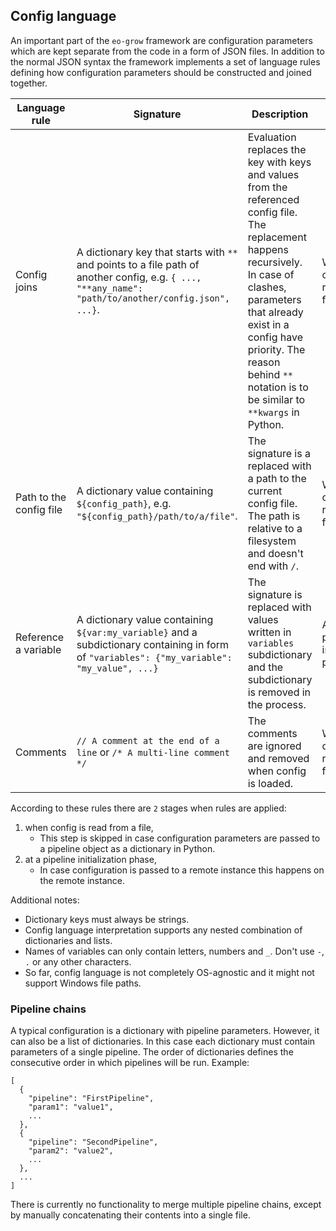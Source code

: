 ## Config language

An important part of the `eo-grow` framework are configuration parameters which are kept separate from the code in a form of JSON files. In addition to the normal JSON syntax the framework implements a set of language rules defining how configuration parameters should be constructed and joined together.

| Language rule | Signature | Description | When is evaluated | Use cases |
|---|---|---|---|---|
| Config joins | A dictionary key that starts with `**` and points to a file path of another config, e.g. `{ ..., "**any_name": "path/to/another/config.json", ...}`. | Evaluation replaces the key with keys and values from the referenced config file. The replacement happens recursively. In case of clashes, parameters that already exist in a config have priority. The reason behind `**` notation is to be similar to `**kwargs` in Python. | When config is read from a file. | For referencing config files with parameters that are shared between pipelines. This rule aims to reduce config and parameter duplication. |
| Path to the config file | A dictionary value containing `${config_path}`, e.g. `"${config_path}/path/to/a/file"`. | The signature is a replaced with a path to the current config file. The path is relative to a filesystem and doesn't end with `/`. | When config is read from a file. | Can be used to reference another config file with a path that is relative to the current config location. |
| Reference a variable | A dictionary value containing `${var:my_variable}` and a subdictionary containing in form of `"variables": {"my_variable": "my_value", ...}` | The signature is replaced with values written in `variables` subdictionary and the subdictionary is removed in the process. | At a pipeline initialization phase. | This aims to reduce the number of duplicated or correlated config parameters and simplifies config parametrization. |
| Comments | `// A comment at the end of a line` or `/* A multi-line comment */` | The comments are ignored and removed when config is loaded. | When config is read from a file. | To explain why a parameter is set to a certain value. |

According to these rules there are `2` stages when rules are applied:

1. when config is read from a file,
   * This step is skipped in case configuration parameters are passed to a pipeline object as a dictionary in Python.
2. at a pipeline initialization phase,
   * In case configuration is passed to a remote instance this happens on the remote instance.

Additional notes:

- Dictionary keys must always be strings.
- Config language interpretation supports any nested combination of dictionaries and lists.
- Names of variables can only contain letters, numbers and `_`. Don't use `-`, `.` or any other characters.
- So far, config language is not completely OS-agnostic and it might not support Windows file paths.


### Pipeline chains

A typical configuration is a dictionary with pipeline parameters. However, it can also be a list of dictionaries. In this case each dictionary must contain parameters of a single pipeline. The order of dictionaries defines the consecutive order in which pipelines will be run. Example:

```
[
  {
    "pipeline": "FirstPipeline",
    "param1": "value1",
    ...
  },
  {
    "pipeline": "SecondPipeline",
    "param2": "value2",
    ...
  },
  ...
]
```

There is currently no functionality to merge multiple pipeline chains, except by manually concatenating their contents into a single file.
